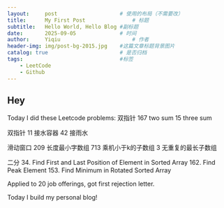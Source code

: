 ```yaml
---
layout:     post   				    # 使用的布局（不需要改）
title:      My First Post 				# 标题 
subtitle:   Hello World, Hello Blog #副标题
date:       2025-09-05 				# 时间
author:     Yiqiu 						# 作者
header-img: img/post-bg-2015.jpg 	#这篇文章标题背景图片
catalog: true 						# 是否归档
tags:								#标签
    - LeetCode
    - Github
---
```


## Hey
Today I did these Leetcode problems:
双指针
167 two sum
15 three sum

双指针
11 接水容器
42 接雨水

滑动窗口
209 长度最小字数组
713 乘机小于k的子数组
3 无重复的最长子数组

二分
34. Find First and Last Position of Element in Sorted Array
162. Find Peak Element
153. Find Minimum in Rotated Sorted Array

Applied to 20 job offerings, got first rejection letter.

Today I build my personal blog! 
